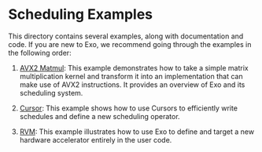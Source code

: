 # Scheduling Examples

This directory contains several examples, along with documentation and code.
If you are new to Exo, we recommend going through the examples in the following order:

1. [AVX2 Matmul](./avx2_matmul/README.md): This example demonstrates how to take a simple matrix multiplication kernel and transform it into an implementation that can make use of AVX2 instructions. It provides an overview of Exo and its scheduling system.

2. [Cursor](./cursors/README.md): This example shows how to use Cursors to efficiently write schedules and define a new scheduling operator.

3. [RVM](./rvm_conv1d/README.md): This example illustrates how to use Exo to define and target a new hardware accelerator entirely in the user code.
